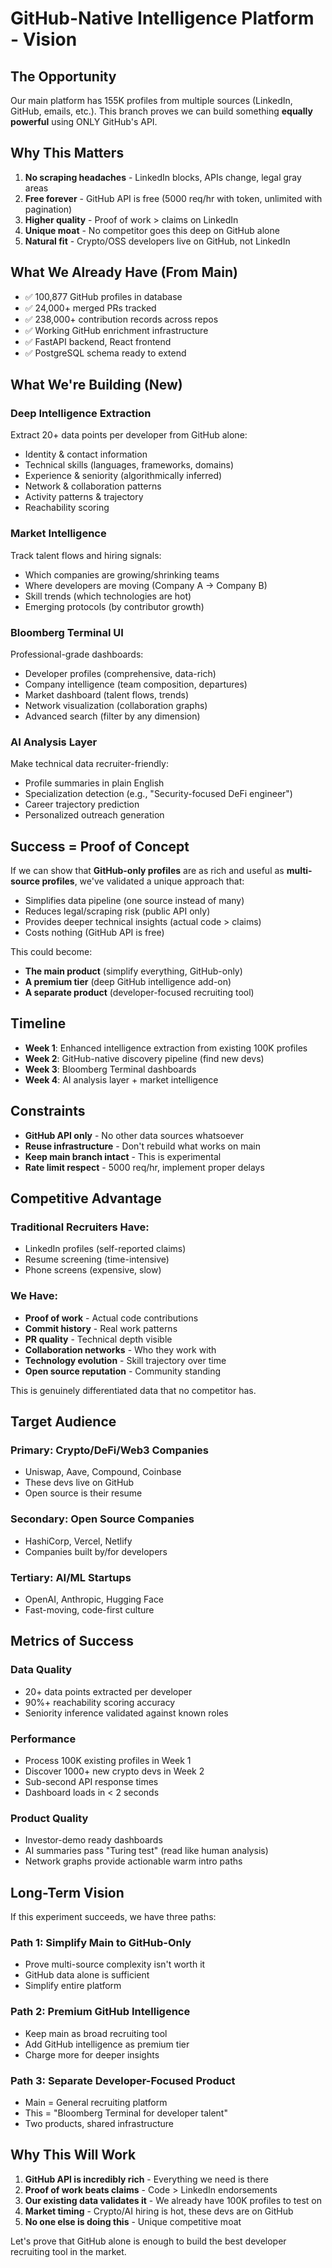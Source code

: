 # GitHub-Native Intelligence Platform - Vision

## The Opportunity

Our main platform has 155K profiles from multiple sources (LinkedIn, GitHub, emails, etc.).
This branch proves we can build something **equally powerful** using ONLY GitHub's API.

## Why This Matters

1. **No scraping headaches** - LinkedIn blocks, APIs change, legal gray areas
2. **Free forever** - GitHub API is free (5000 req/hr with token, unlimited with pagination)
3. **Higher quality** - Proof of work > claims on LinkedIn
4. **Unique moat** - No competitor goes this deep on GitHub alone
5. **Natural fit** - Crypto/OSS developers live on GitHub, not LinkedIn

## What We Already Have (From Main)

- ✅ 100,877 GitHub profiles in database
- ✅ 24,000+ merged PRs tracked
- ✅ 238,000+ contribution records across repos
- ✅ Working GitHub enrichment infrastructure
- ✅ FastAPI backend, React frontend
- ✅ PostgreSQL schema ready to extend

## What We're Building (New)

### Deep Intelligence Extraction
Extract 20+ data points per developer from GitHub alone:
- Identity & contact information
- Technical skills (languages, frameworks, domains)
- Experience & seniority (algorithmically inferred)
- Network & collaboration patterns
- Activity patterns & trajectory
- Reachability scoring

### Market Intelligence
Track talent flows and hiring signals:
- Which companies are growing/shrinking teams
- Where developers are moving (Company A → Company B)
- Skill trends (which technologies are hot)
- Emerging protocols (by contributor growth)

### Bloomberg Terminal UI
Professional-grade dashboards:
- Developer profiles (comprehensive, data-rich)
- Company intelligence (team composition, departures)
- Market dashboard (talent flows, trends)
- Network visualization (collaboration graphs)
- Advanced search (filter by any dimension)

### AI Analysis Layer
Make technical data recruiter-friendly:
- Profile summaries in plain English
- Specialization detection (e.g., "Security-focused DeFi engineer")
- Career trajectory prediction
- Personalized outreach generation

## Success = Proof of Concept

If we can show that **GitHub-only profiles** are as rich and useful as 
**multi-source profiles**, we've validated a unique approach that:

- Simplifies data pipeline (one source instead of many)
- Reduces legal/scraping risk (public API only)
- Provides deeper technical insights (actual code > claims)
- Costs nothing (GitHub API is free)

This could become:
- **The main product** (simplify everything, GitHub-only)
- **A premium tier** (deep GitHub intelligence add-on)
- **A separate product** (developer-focused recruiting tool)

## Timeline

- **Week 1**: Enhanced intelligence extraction from existing 100K profiles
- **Week 2**: GitHub-native discovery pipeline (find new devs)
- **Week 3**: Bloomberg Terminal dashboards
- **Week 4**: AI analysis layer + market intelligence

## Constraints

- **GitHub API only** - No other data sources whatsoever
- **Reuse infrastructure** - Don't rebuild what works on main
- **Keep main branch intact** - This is experimental
- **Rate limit respect** - 5000 req/hr, implement proper delays

## Competitive Advantage

### Traditional Recruiters Have:
- LinkedIn profiles (self-reported claims)
- Resume screening (time-intensive)
- Phone screens (expensive, slow)

### We Have:
- **Proof of work** - Actual code contributions
- **Commit history** - Real work patterns
- **PR quality** - Technical depth visible
- **Collaboration networks** - Who they work with
- **Technology evolution** - Skill trajectory over time
- **Open source reputation** - Community standing

This is genuinely differentiated data that no competitor has.

## Target Audience

### Primary: Crypto/DeFi/Web3 Companies
- Uniswap, Aave, Compound, Coinbase
- These devs live on GitHub
- Open source is their resume

### Secondary: Open Source Companies
- HashiCorp, Vercel, Netlify
- Companies built by/for developers

### Tertiary: AI/ML Startups
- OpenAI, Anthropic, Hugging Face
- Fast-moving, code-first culture

## Metrics of Success

### Data Quality
- 20+ data points extracted per developer
- 90%+ reachability scoring accuracy
- Seniority inference validated against known roles

### Performance
- Process 100K existing profiles in Week 1
- Discover 1000+ new crypto devs in Week 2
- Sub-second API response times
- Dashboard loads in < 2 seconds

### Product Quality
- Investor-demo ready dashboards
- AI summaries pass "Turing test" (read like human analysis)
- Network graphs provide actionable warm intro paths

## Long-Term Vision

If this experiment succeeds, we have three paths:

### Path 1: Simplify Main to GitHub-Only
- Prove multi-source complexity isn't worth it
- GitHub data alone is sufficient
- Simplify entire platform

### Path 2: Premium GitHub Intelligence
- Keep main as broad recruiting tool
- Add GitHub intelligence as premium tier
- Charge more for deeper insights

### Path 3: Separate Developer-Focused Product
- Main = General recruiting platform
- This = "Bloomberg Terminal for developer talent"
- Two products, shared infrastructure

## Why This Will Work

1. **GitHub API is incredibly rich** - Everything we need is there
2. **Proof of work beats claims** - Code > LinkedIn endorsements
3. **Our existing data validates it** - We already have 100K profiles to test on
4. **Market timing** - Crypto/AI hiring is hot, these devs are on GitHub
5. **No one else is doing this** - Unique competitive moat

Let's prove that GitHub alone is enough to build the best developer recruiting tool in the market.

